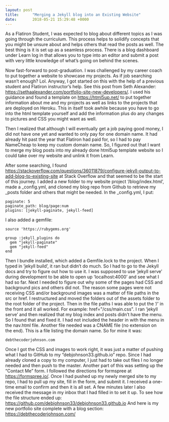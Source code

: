 ```yaml
---
layout: post
title:      "Merging a Jekyll blog into an Existing Website"
date:       2018-05-21 15:29:48 +0000
---
```


As a Flatiron Student, I was expected to blog about different topics as I was going through the curriculum. This process helps to solidify concepts that you might be unsure about and helps others that read the posts as well. The best thing is it is set up as a seamless process. There is a blog dashboard under Learn log in that allows you to type into an editor and submit a post with very little knowledge of what’s going on behind the scenes.

Now fast-forward to post-graduation. I was challenged by my career coach to put together a website to showcase my projects. As if job searching wasn’t enough? Lol. Anyway, I got started on this with the help of a previous student and Flatiron instructor’s help. See this post from Seth Alexander: https://sethaalexander.com/portfolio-site-new-developers/. I used his guidance and found a template on https://html5up.net/ to put together information about me and my projects as well as links to the projects that are deployed on Heroku. This in itself took awhile because you have to go into the html template yourself and add the information plus do any changes to pictures and CSS you might want as well. 

Then I realized that although I will eventually get a job paying good money, I did not have one yet and wanted to only pay for one domain name. It had already hit past the year that Flatiron had paid for, so I had to pay NameCheap to keep my custom domain name. So, I figured out that I want to merge my blog posts into my already done html5up template website so I could take over my website and unlink it from Learn. 

After some searching, I found https://stackoverflow.com/questions/36011879/configure-jekyll-output-to-add-blog-to-existing-site at Stack Overflow and that seemed to be the start of this journey.  I added a new folder to my website project ‘/blog/index.html’, made a _config.yml, and cloned my blog repo from Github to retrieve my _posts folder and others that might be needed. In the _config.yml, I put: 
```
paginate: 5
paginate_path: blog/page:num
plugins: [jekyll-paginate, jekyll-feed]
```
I also added a gemfile:
```
source 'https://rubygems.org'

group :jekyll_plugins do
  gem "jekyll-paginate"
  gem "jekyll-feed"
end
```
Then I bundle installed, which added a Gemfile.lock to the project.
When I typed in ‘jekyll build’, it ran but didn’t do much. So I had to go to the Jekyll docs and try to figure out how to use it. I was supposed to use ‘jekyll serve’ during development to be able to open up ‘localhost:4000’ and see what I had so far. Next I needed to figure out why some of the pages had CSS and background pics and others did not.
The reason some pages were not receiving CSS and/or background images was a matter of file paths in the src or href. I restructured and moved the folders out of the assets folder to the root folder of the project. Then in the file paths I was able to put the ‘/’ in the front and it all worked. For example: href="/css/main.css". I ran ‘jekyll serve’ and then realized that my blog index and posts didn’t have the menu. So I found that and fixed it. I had not included the header in with the menu in the nav.html file.
Another file needed was a CNAME file (no extension on the end). This is a file listing the domain name. So for mine it was:
```
debthecoderjohnson.com
```
Once I got the CSS and images to work right, it was just a matter of pushing what I had to GitHub to my “debjohnson33.github.io” repo. Since I had already cloned a copy to my computer, I just had to take out files I no longer needed and then push to the master.
Another part of this was setting up the “Contact Me” form. I followed the directions for formspree at https://formspree.io/. Once I had pushed up my newly merged site to my repo, I had to pull up my site, fill in the form, and submit it. I received a one-time email to confirm and then it is all set. A few minutes later I also received the message in my inbox that I had filled in to set it up. 
 To see how the file structure ended up: https://github.com/debjohnson33/debjohnson33.github.io  And here is my new portfolio site complete with a blog section: https://debthecoderjohnson.com/